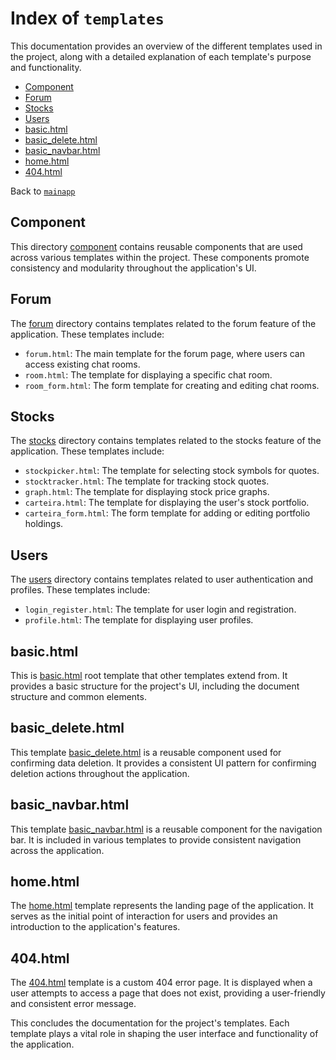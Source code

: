 # Index of `templates`
This documentation provides an overview of the different templates used in the project, along with a detailed explanation of each template's purpose and functionality.

- [Component](#component)
- [Forum](#forum)
- [Stocks](#stocks)
- [Users](#users)
- [basic.html](#basichtml)
- [basic_delete.html](#basic_deletehtml)
- [basic_navbar.html](#basic_navbarhtml)
- [home.html](#homehtml)
- [404.html](#404html)

Back to [`mainapp`](../../README.md)

## Component

This directory [component](component) contains reusable components that are used across various templates within the project. These components promote consistency and modularity throughout the application's UI.

## Forum

The [forum](forum) directory contains templates related to the forum feature of the application. These templates include:

- `forum.html`: The main template for the forum page, where users can access existing chat rooms.
- `room.html`: The template for displaying a specific chat room.
- `room_form.html`: The form template for creating and editing chat rooms.

## Stocks

The [stocks](stocks) directory contains templates related to the stocks feature of the application. These templates include:

- `stockpicker.html`: The template for selecting stock symbols for quotes.
- `stocktracker.html`: The template for tracking stock quotes.
- `graph.html`: The template for displaying stock price graphs.
- `carteira.html`: The template for displaying the user's stock portfolio.
- `carteira_form.html`: The form template for adding or editing portfolio holdings.

## Users

The [users](users) directory contains templates related to user authentication and profiles. These templates include:

- `login_register.html`: The template for user login and registration.
- `profile.html`: The template for displaying user profiles.

## basic.html

This is [basic.html](basic.html) root template that other templates extend from. It provides a basic structure for the project's UI, including the document structure and common elements.

## basic_delete.html

This template [basic_delete.html](basic_delete.html) is a reusable component used for confirming data deletion. It provides a consistent UI pattern for confirming deletion actions throughout the application.

## basic_navbar.html

This template [basic_navbar.html](basic_navbar.html) is a reusable component for the navigation bar. It is included in various templates to provide consistent navigation across the application.

## home.html

The [home.html](home.html) template represents the landing page of the application. It serves as the initial point of interaction for users and provides an introduction to the application's features.

## 404.html

The [404.html](404.html) template is a custom 404 error page. It is displayed when a user attempts to access a page that does not exist, providing a user-friendly and consistent error message.

This concludes the documentation for the project's templates. Each template plays a vital role in shaping the user interface and functionality of the application.
